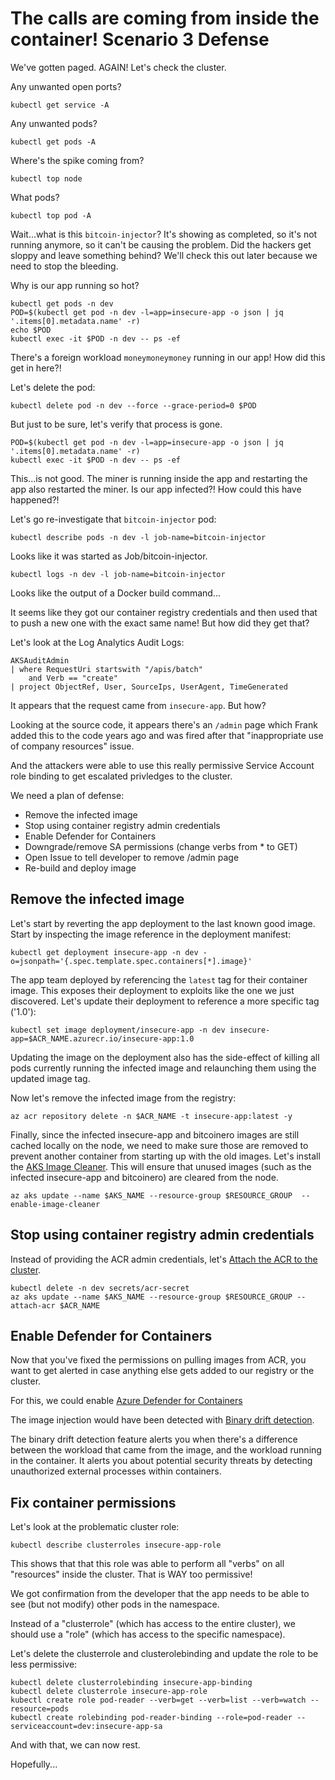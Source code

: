# The calls are coming from inside the container! Scenario 3 Defense

We've gotten paged.  AGAIN!  Let's check the cluster.

Any unwanted open ports?  
```console
kubectl get service -A
``` 

Any unwanted pods? 
```console
kubectl get pods -A
```

Where's the spike coming from? 
```console
kubectl top node
```

What pods?  
```console
kubectl top pod -A
```

Wait...what is this `bitcoin-injector`?  It's showing as completed, so it's not running anymore, so it can't be causing the problem. Did the hackers get sloppy and leave something behind?  We'll check this out later because we need to stop the bleeding.

Why is our app running so hot?
```
kubectl get pods -n dev
POD=$(kubectl get pod -n dev -l=app=insecure-app -o json | jq '.items[0].metadata.name' -r)
echo $POD
kubectl exec -it $POD -n dev -- ps -ef
```

There's a foreign workload `moneymoneymoney` running in our app!  How did this get in here?!

Let's delete the pod: 
```console
kubectl delete pod -n dev --force --grace-period=0 $POD
```

But just to be sure, let's verify that process is gone.

```
POD=$(kubectl get pod -n dev -l=app=insecure-app -o json | jq '.items[0].metadata.name' -r)
kubectl exec -it $POD -n dev -- ps -ef
```

This...is not good.  The miner is running inside the app and restarting the app also restarted the miner.  Is our app infected?!  How could this have happened?!

Let's go re-investigate that `bitcoin-injector` pod:
```
kubectl describe pods -n dev -l job-name=bitcoin-injector
```

Looks like it was started as Job/bitcoin-injector.

```console
kubectl logs -n dev -l job-name=bitcoin-injector
```

Looks like the output of a Docker build command...

It seems like they got our container registry credentials and then used that to push a new one with the exact same name!  But how did they get that?

Let's look at the Log Analytics Audit Logs:
```kql
AKSAuditAdmin
| where RequestUri startswith "/apis/batch"
    and Verb == "create" 
| project ObjectRef, User, SourceIps, UserAgent, TimeGenerated
```

It appears that the request came from `insecure-app`.  But how?

Looking at the source code, it appears there's an `/admin` page which Frank added this to the code years ago and was fired after that "inappropriate use of company resources" issue.

And the attackers were able to use this really permissive Service Account role binding to get escalated privledges to the cluster.

We need a plan of defense:

* Remove the infected image
* Stop using container registry admin credentials
* Enable Defender for Containers 
* Downgrade/remove SA permissions (change verbs from * to GET)
* Open Issue to tell developer to remove /admin page
* Re-build and deploy image

## Remove the infected image

Let's start by reverting the app deployment to the last known good image. Start by inspecting the image reference in the deployment manifest:
```console
kubectl get deployment insecure-app -n dev -o=jsonpath='{.spec.template.spec.containers[*].image}'
```

The app team deployed by referencing the `latest` tag for their container image. This exposes their deployment to exploits like the one we just discovered. Let's update their deployment to reference a more specific tag ('1.0'):
```
kubectl set image deployment/insecure-app -n dev insecure-app=$ACR_NAME.azurecr.io/insecure-app:1.0
```

Updating the image on the deployment also has the side-effect of killing all pods currently running the infected image and relaunching them using the updated image tag.

Now let's remove the infected image from the registry:
```
az acr repository delete -n $ACR_NAME -t insecure-app:latest -y
```

Finally, since the infected insecure-app and bitcoinero images are still cached locally on the node, we need to make sure those are removed to prevent another container from starting up with the old images. Let's install the [AKS Image Cleaner](https://learn.microsoft.com/en-us/azure/aks/image-cleaner).  This will ensure that unused images (such as the infected insecure-app and bitcoinero) are cleared from the node.
```
az aks update --name $AKS_NAME --resource-group $RESOURCE_GROUP  --enable-image-cleaner
```

## Stop using container registry admin credentials

Instead of providing the ACR admin credentials, let's [Attach the ACR to the cluster](https://learn.microsoft.com/en-us/azure/aks/cluster-container-registry-integration?tabs=azure-cli#attach-an-acr-to-an-existing-aks-cluster).

```
kubectl delete -n dev secrets/acr-secret
az aks update --name $AKS_NAME --resource-group $RESOURCE_GROUP --attach-acr $ACR_NAME
```

## Enable Defender for Containers

Now that you've fixed the permissions on pulling images from ACR, you want to get alerted in case anything else gets added to our registry or the cluster.  

For this, we could enable [Azure Defender for Containers](https://learn.microsoft.com/en-us/azure/defender-for-cloud/defender-for-containers-enable)

The image injection would have been detected with [Binary drift detection](https://learn.microsoft.com/en-us/azure/defender-for-cloud/binary-drift-detection).  

The binary drift detection feature alerts you when there's a difference between the workload that came from the image, and the workload running in the container. It alerts you about potential security threats by detecting unauthorized external processes within containers.

## Fix container permissions

Let's look at the problematic cluster role:

```console
kubectl describe clusterroles insecure-app-role
```

This shows that that this role was able to perform all "verbs" on all "resources" inside the cluster.  That is WAY too permissive!

We got confirmation from the developer that the app needs to be able to see (but not modify) other pods in the namespace.  

Instead of a "clusterrole" (which has access to the entire cluster), we should use a "role" (which has access to the specific namespace).

Let's delete the clusterrole and clusterolebinding and update the role to be less permissive:

```console
kubectl delete clusterrolebinding insecure-app-binding
kubectl delete clusterrole insecure-app-role
kubectl create role pod-reader --verb=get --verb=list --verb=watch --resource=pods
kubectl create rolebinding pod-reader-binding --role=pod-reader --serviceaccount=dev:insecure-app-sa
```

And with that, we can now rest.

Hopefully...